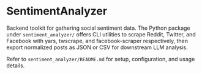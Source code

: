 # SentimentAnalyzer

Backend toolkit for gathering social sentiment data. The Python package under `sentiment_analyzer/` offers CLI utilities to scrape Reddit, Twitter, and Facebook with yars, twscrape, and facebook-scraper respectively, then export normalized posts as JSON or CSV for downstream LLM analysis.

Refer to `sentiment_analyzer/README.md` for setup, configuration, and usage details.
